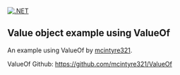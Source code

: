 [![.NET](https://github.com/samjones00/value-object/actions/workflows/dotnet.yml/badge.svg)](https://github.com/samjones00/value-object/actions/workflows/dotnet.yml)

Value object example using ValueOf
--------
An example using ValueOf by [mcintyre321](https://github.com/mcintyre321).

ValueOf Github: https://github.com/mcintyre321/ValueOf
